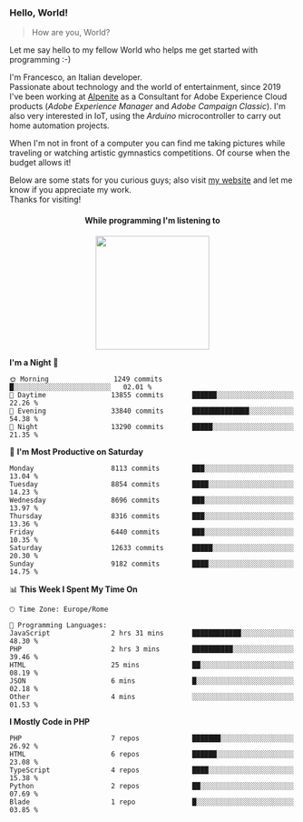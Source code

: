 ### Hello, World!

> How are you, World?

Let me say hello to my fellow World who helps me get started with programming :-)

I'm Francesco, an Italian developer.  
Passionate about technology and the world of entertainment, since 2019 I've been working at [Alpenite](https://www.alpenite.com) as a Consultant for Adobe Experience Cloud products (*Adobe Experience Manager* and *Adobe Campaign Classic*). I'm also very interested in IoT, using the *Arduino* microcontroller to carry out home automation projects.

When I'm not in front of a computer you can find me taking pictures while traveling or watching artistic gymnastics competitions. Of course when the budget allows it!

Below are some stats for you curious guys; also visit [my website](https://www.francescorega.eu) and let me know if you appreciate my work.  
Thanks for visiting!

<div align="center">
  <h4>While programming I'm listening to</h4>
  <a href="https://apps.francescorega.eu/now-playing/11147232609" target="_blank"><img src="https://apps.francescorega.eu/now-playing/11147232609" width="200"></a>
</div>

<!--START_SECTION:waka-->
**I'm a Night 🦉** 

```text
🌞 Morning                1249 commits        █░░░░░░░░░░░░░░░░░░░░░░░░   02.01 % 
🌆 Daytime                13855 commits       ██████░░░░░░░░░░░░░░░░░░░   22.26 % 
🌃 Evening                33840 commits       ██████████████░░░░░░░░░░░   54.38 % 
🌙 Night                  13290 commits       █████░░░░░░░░░░░░░░░░░░░░   21.35 % 
```
📅 **I'm Most Productive on Saturday** 

```text
Monday                   8113 commits        ███░░░░░░░░░░░░░░░░░░░░░░   13.04 % 
Tuesday                  8854 commits        ████░░░░░░░░░░░░░░░░░░░░░   14.23 % 
Wednesday                8696 commits        ███░░░░░░░░░░░░░░░░░░░░░░   13.97 % 
Thursday                 8316 commits        ███░░░░░░░░░░░░░░░░░░░░░░   13.36 % 
Friday                   6440 commits        ███░░░░░░░░░░░░░░░░░░░░░░   10.35 % 
Saturday                 12633 commits       █████░░░░░░░░░░░░░░░░░░░░   20.30 % 
Sunday                   9182 commits        ████░░░░░░░░░░░░░░░░░░░░░   14.75 % 
```


📊 **This Week I Spent My Time On** 

```text
🕑︎ Time Zone: Europe/Rome

💬 Programming Languages: 
JavaScript               2 hrs 31 mins       ████████████░░░░░░░░░░░░░   48.30 % 
PHP                      2 hrs 3 mins        ██████████░░░░░░░░░░░░░░░   39.46 % 
HTML                     25 mins             ██░░░░░░░░░░░░░░░░░░░░░░░   08.19 % 
JSON                     6 mins              █░░░░░░░░░░░░░░░░░░░░░░░░   02.18 % 
Other                    4 mins              ░░░░░░░░░░░░░░░░░░░░░░░░░   01.53 % 
```

**I Mostly Code in PHP** 

```text
PHP                      7 repos             ███████░░░░░░░░░░░░░░░░░░   26.92 % 
HTML                     6 repos             ██████░░░░░░░░░░░░░░░░░░░   23.08 % 
TypeScript               4 repos             ████░░░░░░░░░░░░░░░░░░░░░   15.38 % 
Python                   2 repos             ██░░░░░░░░░░░░░░░░░░░░░░░   07.69 % 
Blade                    1 repo              █░░░░░░░░░░░░░░░░░░░░░░░░   03.85 % 
```




<!--END_SECTION:waka-->
